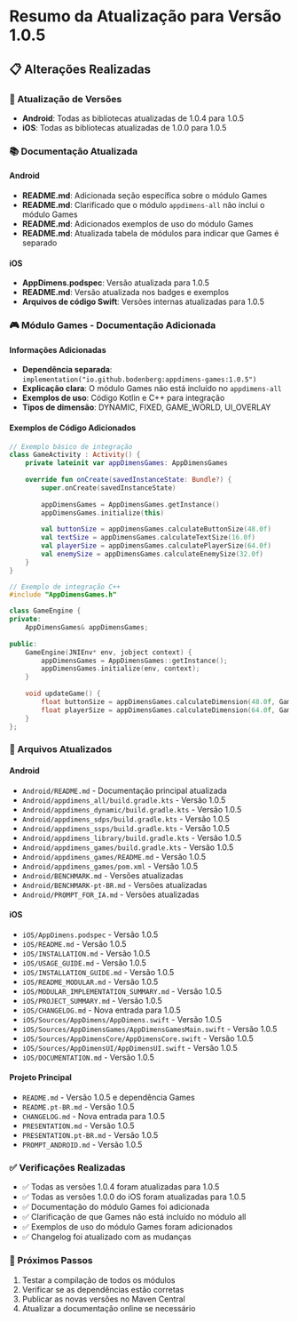 # Resumo da Atualização para Versão 1.0.5

## 📋 Alterações Realizadas

### 🔄 Atualização de Versões
- **Android**: Todas as bibliotecas atualizadas de 1.0.4 para 1.0.5
- **iOS**: Todas as bibliotecas atualizadas de 1.0.0 para 1.0.5

### 📚 Documentação Atualizada

#### Android
- **README.md**: Adicionada seção específica sobre o módulo Games
- **README.md**: Clarificado que o módulo `appdimens-all` não inclui o módulo Games
- **README.md**: Adicionados exemplos de uso do módulo Games
- **README.md**: Atualizada tabela de módulos para indicar que Games é separado

#### iOS
- **AppDimens.podspec**: Versão atualizada para 1.0.5
- **README.md**: Versão atualizada nos badges e exemplos
- **Arquivos de código Swift**: Versões internas atualizadas para 1.0.5

### 🎮 Módulo Games - Documentação Adicionada

#### Informações Adicionadas
- **Dependência separada**: `implementation("io.github.bodenberg:appdimens-games:1.0.5")`
- **Explicação clara**: O módulo Games não está incluído no `appdimens-all`
- **Exemplos de uso**: Código Kotlin e C++ para integração
- **Tipos de dimensão**: DYNAMIC, FIXED, GAME_WORLD, UI_OVERLAY

#### Exemplos de Código Adicionados
```kotlin
// Exemplo básico de integração
class GameActivity : Activity() {
    private lateinit var appDimensGames: AppDimensGames
    
    override fun onCreate(savedInstanceState: Bundle?) {
        super.onCreate(savedInstanceState)
        
        appDimensGames = AppDimensGames.getInstance()
        appDimensGames.initialize(this)
        
        val buttonSize = appDimensGames.calculateButtonSize(48.0f)
        val textSize = appDimensGames.calculateTextSize(16.0f)
        val playerSize = appDimensGames.calculatePlayerSize(64.0f)
        val enemySize = appDimensGames.calculateEnemySize(32.0f)
    }
}
```

```cpp
// Exemplo de integração C++
#include "AppDimensGames.h"

class GameEngine {
private:
    AppDimensGames& appDimensGames;
    
public:
    GameEngine(JNIEnv* env, jobject context) {
        appDimensGames = AppDimensGames::getInstance();
        appDimensGames.initialize(env, context);
    }
    
    void updateGame() {
        float buttonSize = appDimensGames.calculateDimension(48.0f, GameDimensionType::FIXED);
        float playerSize = appDimensGames.calculateDimension(64.0f, GameDimensionType::GAME_WORLD);
    }
};
```

### 📁 Arquivos Atualizados

#### Android
- `Android/README.md` - Documentação principal atualizada
- `Android/appdimens_all/build.gradle.kts` - Versão 1.0.5
- `Android/appdimens_dynamic/build.gradle.kts` - Versão 1.0.5
- `Android/appdimens_sdps/build.gradle.kts` - Versão 1.0.5
- `Android/appdimens_ssps/build.gradle.kts` - Versão 1.0.5
- `Android/appdimens_library/build.gradle.kts` - Versão 1.0.5
- `Android/appdimens_games/build.gradle.kts` - Versão 1.0.5
- `Android/appdimens_games/README.md` - Versão 1.0.5
- `Android/appdimens_games/pom.xml` - Versão 1.0.5
- `Android/BENCHMARK.md` - Versões atualizadas
- `Android/BENCHMARK-pt-BR.md` - Versões atualizadas
- `Android/PROMPT_FOR_IA.md` - Versões atualizadas

#### iOS
- `iOS/AppDimens.podspec` - Versão 1.0.5
- `iOS/README.md` - Versão 1.0.5
- `iOS/INSTALLATION.md` - Versão 1.0.5
- `iOS/USAGE_GUIDE.md` - Versão 1.0.5
- `iOS/INSTALLATION_GUIDE.md` - Versão 1.0.5
- `iOS/README_MODULAR.md` - Versão 1.0.5
- `iOS/MODULAR_IMPLEMENTATION_SUMMARY.md` - Versão 1.0.5
- `iOS/PROJECT_SUMMARY.md` - Versão 1.0.5
- `iOS/CHANGELOG.md` - Nova entrada para 1.0.5
- `iOS/Sources/AppDimens/AppDimens.swift` - Versão 1.0.5
- `iOS/Sources/AppDimensGames/AppDimensGamesMain.swift` - Versão 1.0.5
- `iOS/Sources/AppDimensCore/AppDimensCore.swift` - Versão 1.0.5
- `iOS/Sources/AppDimensUI/AppDimensUI.swift` - Versão 1.0.5
- `iOS/DOCUMENTATION.md` - Versão 1.0.5

#### Projeto Principal
- `README.md` - Versão 1.0.5 e dependência Games
- `README.pt-BR.md` - Versão 1.0.5
- `CHANGELOG.md` - Nova entrada para 1.0.5
- `PRESENTATION.md` - Versão 1.0.5
- `PRESENTATION.pt-BR.md` - Versão 1.0.5
- `PROMPT_ANDROID.md` - Versão 1.0.5

### ✅ Verificações Realizadas
- ✅ Todas as versões 1.0.4 foram atualizadas para 1.0.5
- ✅ Todas as versões 1.0.0 do iOS foram atualizadas para 1.0.5
- ✅ Documentação do módulo Games foi adicionada
- ✅ Clarificação de que Games não está incluído no módulo all
- ✅ Exemplos de uso do módulo Games foram adicionados
- ✅ Changelog foi atualizado com as mudanças

### 🎯 Próximos Passos
1. Testar a compilação de todos os módulos
2. Verificar se as dependências estão corretas
3. Publicar as novas versões no Maven Central
4. Atualizar a documentação online se necessário
